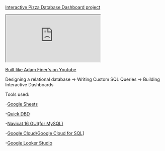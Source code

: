 [Interactive Pizza Database Dashboard project](https://lookerstudio.google.com/s/t-pqjqEgIKg)

<iframe 
  src="https://docs.google.com/document/d/e/2PACX-1vS_f50-7xEwbKd33krZSWl0_pjQ2Ov4dLBi6HNxC2EunnQiLPWbzhimlLFYaQtZcq_NTUSo6fIuk5oO/pub?embedded=true">
  
</iframe>


[Built like Adam Finer's on Youtube](https://youtu.be/0rB_memC-dA?si=ytgUTIclOAXuPmqJ)


Designing a relational database -> 
Writing Custom SQL Queries -> 
Building Interactive Dashboards



Tools used:


-[Google Sheets](https://www.google.com/sheets/about/)

-[Quick DBD](https://www.quickdatabasediagrams.com/)

-[Navicat 16 GUI(for MySQL)](https://navicat.com/en/)

-[Google Cloud/Google Cloud for SQL](https://cloud.google.com/sql)]

-[Google Looker Studio](https://lookerstudio.google.com/overview)


